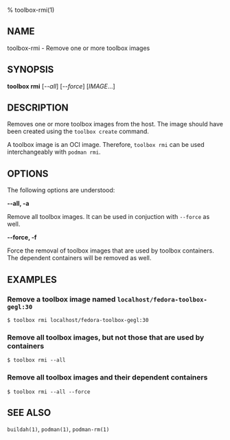 % toolbox-rmi(1)

## NAME
toolbox\-rmi - Remove one or more toolbox images

## SYNOPSIS
**toolbox rmi** [*--all*] [*--force*] [*IMAGE*...]

## DESCRIPTION

Removes one or more toolbox images from the host. The image should have been
created using the `toolbox create` command.

A toolbox image is an OCI image. Therefore, `toolbox rmi` can be used
interchangeably with `podman rmi`.

## OPTIONS ##

The following options are understood:

**--all, -a**

Remove all toolbox images. It can be used in conjuction with `--force` as well.

**--force, -f**

Force the removal of toolbox images that are used by toolbox containers. The
dependent containers will be removed as well.

## EXAMPLES

### Remove a toolbox image named `localhost/fedora-toolbox-gegl:30`

```
$ toolbox rmi localhost/fedora-toolbox-gegl:30
```

### Remove all toolbox images, but not those that are used by containers

```
$ toolbox rmi --all
```

### Remove all toolbox images and their dependent containers

```
$ toolbox rmi --all --force
```

## SEE ALSO

`buildah(1)`, `podman(1)`, `podman-rm(1)`
